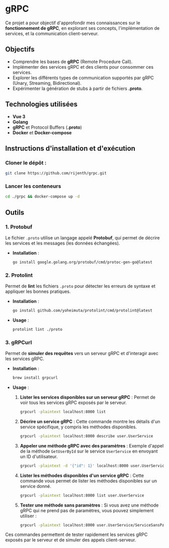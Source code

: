 # gRPC

Ce projet a pour objectif d'approfondir mes connaissances sur le **fonctionnement de gRPC**, en explorant ses concepts, l'implémentation de services, et la communication client-serveur.

## Objectifs

- Comprendre les bases de **gRPC** (Remote Procedure Call).
- Implémenter des services gRPC et des clients pour consommer ces services.
- Explorer les différents types de communication supportés par gRPC (Unary, Streaming, Bidirectional).
- Expérimenter la génération de stubs à partir de fichiers **.proto**.

## Technologies utilisées

- **Vue 3**
- **Golang**
- **gRPC** et Protocol Buffers (**.proto**)
- **Docker** et **Docker-compose**

## Instructions d'installation et d'exécution

### Cloner le dépôt :

   ```bash
   git clone https://github.com/rijenth/grpc.git
   ```

### Lancer les conteneurs
   ```bash
   cd ./grpc && docker-compose up -d
   ```

## Outils

### 1. Protobuf
Le fichier `.proto` utilise un langage appelé **Protobuf**, qui permet de décrire les services et les messages (les données échangées).

   - **Installation** :
     ```bash
     go install google.golang.org/protobuf/cmd/protoc-gen-go@latest
     ```

### 2. Protolint
Permet de **lint** les fichiers `.proto` pour détecter les erreurs de syntaxe et appliquer les bonnes pratiques.

   - **Installation** :
     ```bash
     go install github.com/yoheimuta/protolint/cmd/protolint@latest
     ```

   - **Usage** :
     ```bash
     protolint lint ./proto
     ```

### 3. gRPCurl
Permet de **simuler des requêtes** vers un serveur gRPC et d'interagir avec les services gRPC.

   - **Installation** :
     ```bash
     brew install grpcurl
     ```

   - **Usage** :
   
     1. **Lister les services disponibles sur un serveur gRPC** :
        Permet de voir tous les services gRPC exposés par le serveur.
        ```bash
        grpcurl -plaintext localhost:8000 list
        ```

     2. **Décrire un service gRPC** :
        Cette commande montre les détails d'un service spécifique, y compris les méthodes disponibles.
        ```bash
        grpcurl -plaintext localhost:8000 describe user.UserService
        ```

     3. **Appeler une méthode gRPC avec des paramètres** :
        Exemple d'appel de la méthode `GetUserById` sur le service `UserService` en envoyant un ID d'utilisateur.
        ```bash
        grpcurl -plaintext -d '{"id": 1}' localhost:8000 user.UserService/GetUserById
        ```

     4. **Lister les méthodes disponibles d'un service gRPC** :
        Cette commande vous permet de lister les méthodes disponibles sur un service donné.
        ```bash
        grpcurl -plaintext localhost:8000 list user.UserService
        ```

     5. **Tester une méthode sans paramètres** :
        Si vous avez une méthode gRPC qui ne prend pas de paramètres, vous pouvez simplement utiliser :
        ```bash
        grpcurl -plaintext localhost:8000 user.UserService/ServiceSansParametre
        ```

   Ces commandes permettent de tester rapidement les services gRPC exposés par le serveur et de simuler des appels client-serveur.
